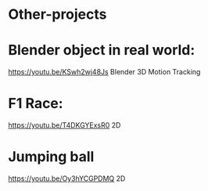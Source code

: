 # Other-projects

# Blender object in real world:
https://youtu.be/KSwh2wj48Js
Blender 3D Motion Tracking

# F1 Race:
https://youtu.be/T4DKGYExsR0
2D

# Jumping ball
https://youtu.be/Oy3hYCGPDMQ
2D
